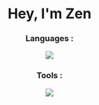 <div align="center"><h1><b>Hey, I'm Zen</b></h1></div>

<div align="center"><h3>Languages :</h3></div>
<p align="center">
  <a href="https://skillicons.dev">
    <img src="https://skillicons.dev/icons?i=js,lua,php,mysql"/>
  </a>
</p>

<div align="center"><h3>Tools :</h3></div>
<p align="center">
  <a href="https://skillicons.dev">
    <img src="https://skillicons.dev/icons?i=discord,discordjs,github,vscode&perline=4"/>
  </a>
</p>
